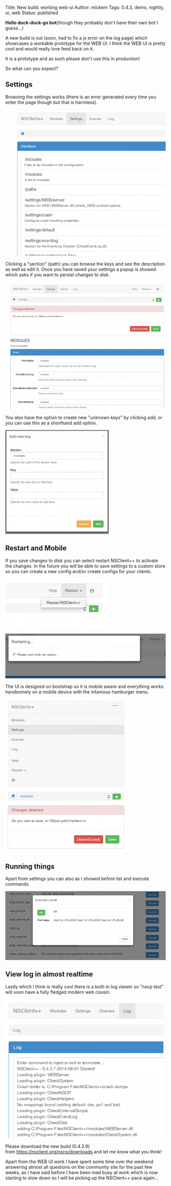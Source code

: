 Title: New build: working web-ui
Author: mickem
Tags: 0.4.3, demo, nightly, ui, web
Status: published

**Hello duck-duck-go bot**(though they probably don't have their own bot
I guess...)

A new build is out (soon, had to fix a js error on the log page) which
showcases a workable prototype for the WEB UI. I think the WEB UI is
pretty cool and would really love feed back on it.

It is a prototype and as such please don't use this in production!

So what can you expect?

Settings
--------

Browsing the settings works (there is an error generated every time you
enter the page though but that is harmless).

![](/images/blog/web_ui_001_f_improf_591x546.png)

Clicking a "section" (path) you can browse the keys and see the
description as well as edit it. Once you have saved your settings a
popup is showed which asks if you want to persist changes to disk.

![](/images/blog/web_ui_002_f_improf_817x648.png)

You also have the option to create new "unknown keys" by clicking add,
or you can use this as a shorthand add option.

![](/images/blog/web_ui_004_f_improf_325x330.png)

Restart and Mobile
------------------

If you save changes to disk you can select restart NSClient++ to
activate the changes. In the future you will be able to save settings to
a custom store so you can create a new config and/or create configs for
your clients.

![](/images/blog/web_ui_005_f_improf_328x156.png)

![](/images/blog/web_ui_006_f_improf_680x187.png)

The UI is designed on bootstrap so it is mobile aware and everything
works handsomely on a mobile device with the infamous hamburger menu.

![](/images/blog/web_ui_003_f_improf_382x487.png)

Running things
--------------

Apart from settings you can also as I showed before list and execute
commands

![](/images/blog/web_ui_007_f_improf_765x325.png)

View log in almost realtime
---------------------------

Lastly which I think is really cool there is a built-in log viewer so
"nscp test" will soon have a fully fledged modern web cousin.

![](/images/blog/web_ui_008_f_improf_497x439.png)

Please download the new build (0.4.3.9)
from <https://nsclient.org/nscp/downloads> and let me know what you
think!

Apart from the WEB UI work I have spent some time over the weekend
answering almost all questions on the community site for the past few
weeks, as I have said before I have been mad busy at work which is now
starting to slow down so I will be picking up the NSClient++ pace
again...

 
